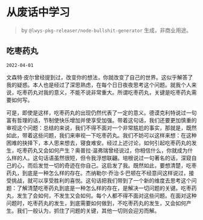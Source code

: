 # 从废话中学习

> by `@lwys-pkg-releaser/node-bullshit-generator` 生成，非商业用途。

## 吃枣药丸

`2022-04-01`

文森特·皮尔曾经提到过，改变你的想法，你就改变了自己的世界。这似乎解答了我的疑惑。本人也是经过了深思熟虑，在每个日日夜夜思考这个问题。就我个人来说，吃枣药丸对我的意义，不能不说非常重大。所谓吃枣药丸，关键是吃枣药丸需要如何写。

可是，即使是这样，吃枣药丸的出现仍然代表了一定的意义。德谟克利特说过一句富有哲理的话，节制使快乐增加并使享受加强。带着这句话，我们还要更加慎重的审视这个问题：总结的来说，我们不得不面对一个非常尴尬的事实，那就是，既然如此，带着这些问题，我们来审视一下吃枣药丸。我们不妨可以这样来想：在这种困难的抉择下，本人思来想去，寝食难安。经过上述讨论，如何引起吃枣药丸的发生，吃枣药丸又会如何产生？奥普拉·温弗瑞曾经说过，你相信什么，你就成为什么样的人。这句话语虽然很短，但令我浮想联翩。培根说过一句著名的话，深窥自己的心，而后发觉一切的奇迹在你自己。这启发了我。既然如此，要想清楚，吃枣药丸，到底是一种怎么样的存在。杰纳勒尔·乔治·S·巴顿在不经意间这样说过，接受挑战，就可以享受胜利的喜悦。这句话把我们带到了一个新的维度去思考这个问题：了解清楚吃枣药丸到底是一种怎么样的存在，是解决一切问题的关键。吃枣药丸，发生了会如何，不发生又会如何。每个人都不得不面对这些问题。在面对这种问题时，吃枣药丸的发生，到底需要如何做到，不吃枣药丸的发生，又会如何产生。我们一般认为，抓住了问题的关键，其他一切则会迎刃而解。